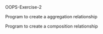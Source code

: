 OOPS-Exercise-2

Program to create a aggregation relationship

Program to create a composition relationship 
